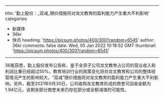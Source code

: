 
---
title: '勤上股份：_双减_限价措施将对龙文教育的盈利能力产生重大不利影响'
categories: 
 - 新媒体
 - 36kr
 - 快讯
headimg: 'https://picsum.photos/400/300?random=6545'
author: 36kr
comments: false
date: Wed, 05 Jan 2022 10:18:52 GMT
thumbnail: 'https://picsum.photos/400/300?random=6545'
---

<div>   
36氪获悉，勤上股份发布公告称，鉴于全资子公司龙文教育占公司的营业收入和利润比重已经超过50%，教育培训行业的政策变化将对龙文教育和公司的整体经营情况产生的影响较大，“双减”限价措施将对龙文教育的盈利能力产生重大不利影响。另外，截至2021年9月30日，公司收购龙文教育形成的商誉可回收金额为1.94亿元，该剩余部分商誉未来仍存在部分或全额减值的可能性。  
</div>
            